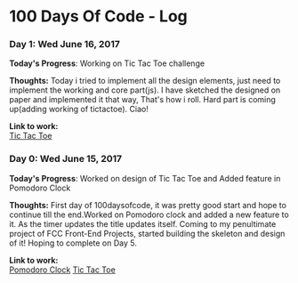 # 100 Days Of Code - Log

### Day 1: Wed June 16, 2017

**Today's Progress**: Working on Tic Tac Toe challenge

**Thoughts:** Today i tried to implement all the design elements, just need to implement the working and core part(js). I have sketched the designed on paper and implemented it that way, That's how i roll. Hard part is coming up(adding working of tictactoe). Ciao!

**Link to work:**  
[Tic Tac Toe](http://syedsamiuddin.me/tictactoe/)

### Day 0: Wed June 15, 2017

**Today's Progress**: Worked on design of Tic Tac Toe and Added feature in Pomodoro Clock

**Thoughts:** First day of 100daysofcode, it was pretty good start and hope to continue till the end.Worked on Pomodoro clock and added a new feature to it. As the timer updates the title updates itself. Coming to my penultimate project of FCC Front-End Projects, started building the skeleton and design of it! Hoping to complete on Day 5.

**Link to work:**  
[Pomodoro Clock](http://syedsamiuddin.me/pomo/)
[Tic Tac Toe](http://syedsamiuddin.me/tictactoe/)
